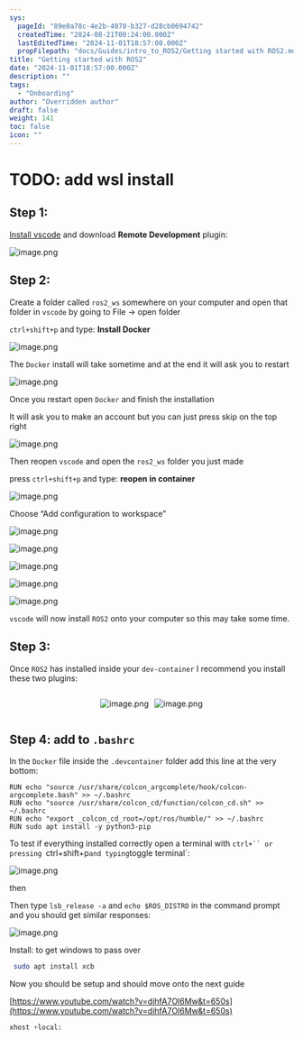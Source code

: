 ```yaml
---
sys:
  pageId: "89e0a78c-4e2b-4070-b327-d28cb0694742"
  createdTime: "2024-08-21T00:24:00.000Z"
  lastEditedTime: "2024-11-01T18:57:00.000Z"
  propFilepath: "docs/Guides/intro_to_ROS2/Getting started with ROS2.md"
title: "Getting started with ROS2"
date: "2024-11-01T18:57:00.000Z"
description: ""
tags:
  - "Onboarding"
author: "Overridden author"
draft: false
weight: 141
toc: false
icon: ""
---
```


# TODO: add wsl install

## Step 1:

[Install vscode](https://code.visualstudio.com/download) and download **Remote Development** plugin:

![image.png](https://prod-files-secure.s3.us-west-2.amazonaws.com/d518164a-d88e-44d1-a4ee-3adb3bd8bce0/efb52993-1881-4a40-b95e-6f020334f022/image.png?X-Amz-Algorithm=AWS4-HMAC-SHA256&X-Amz-Content-Sha256=UNSIGNED-PAYLOAD&X-Amz-Credential=ASIAZI2LB4666KMBN3QP%2F20250506%2Fus-west-2%2Fs3%2Faws4_request&X-Amz-Date=20250506T200942Z&X-Amz-Expires=3600&X-Amz-Security-Token=IQoJb3JpZ2luX2VjEKP%2F%2F%2F%2F%2F%2F%2F%2F%2F%2FwEaCXVzLXdlc3QtMiJHMEUCIQDur2%2BhwxrdFx2TT1kQ1JC%2FDukNQr52D%2Fft21i9kj7aEAIgVYeZd2GBW7IMcoIMlDctqlU2qU5TUaVBhmBcnjHcS9kq%2FwMITBAAGgw2Mzc0MjMxODM4MDUiDI4YOr%2FC5WcEvO11aircA%2BG1BIBQNntgoMAhU5khlu8SbuC1whrwreXfHJ5qBSM5gYY0LcHLznMNYoTL3N385sg9f9R9f%2B0I8DuB9lbrlQ%2FKAspkYQaqYwHadLZ5%2BlMrZSnSDLoIaFDbk%2F5VueAh5m8MPaMDv5r7tZfpLu8MtXW4r6acDTrsM%2FD%2FlhCVEsrxFOoWjdCZf77cAzrR8RG%2FyYEZnARM6nb1b2ant2jzRchal09dDS8rFrwwPWUr1J7TlORSep29Z5b%2F6vUjZNtdbJUEi4GnHvYJoS6h3WGtONi%2BNizJcz%2F4GkSVIkJccCd%2FZcvFWxoEaWkHBQyelufw0uf%2BP1JzEHV9nDhbxdfjTdZdt1m8yt0hwJSG%2FLZExa3b7SeZHGUv4D2Pxk%2F%2BQO%2BcLVtH4JwGnFuwiH7tZHvsaCfdBRSZhv8c7G7p2KJJSdy7cLxB1SuI%2BkJH1WN0DQKkWKRz9kU7q4rWI9AdT7YV7I5vfUC5a3z6D4bo%2F1O77Lo%2BNIudEuvyE5x1ffIYrj56AVQSqRuqwHAMZYAH1%2B7o6ZCi8ZgwoM6lLRtdcnQoE7y90olg2MXW1PFhmMrZdanlFcC1EWs74Rypr%2FYHI1CzGiyP%2FWmFQbQYoxODxUaMjL%2FBaHiTBb62haqWGmZoMI206cAGOqUBYymZC%2BlPtrSO6wnaE39ObEpt9KwaiFO1CpOzw2hTvHoLvLJunVjpdrhlGn7mDnfpoe%2FVgGCu7J9VP8vebxcNRjKSBTp%2BGR37zUutXrJTfxwuPNrfH3moIjtNxPCGNTGSzY%2BC9fVOU22h3kXmYNxsy21jsfWsZxRga%2Fp5jgwLdxIuIY5iqWCpMfJtI04XFvzM8M1zU9acBlCcrTHysNrXYkQXNB0P&X-Amz-Signature=789c02c504ac81a7f41af6ad835f85bf4dab5bec7e7ca74d82a4c95d5d59c7b1&X-Amz-SignedHeaders=host&x-id=GetObject)

## Step 2:

Create a folder called `ros2_ws` somewhere on your computer and open that folder in `vscode` by going to File → open folder 

`ctrl+shift+p` and type: **Install Docker**

![image.png](https://prod-files-secure.s3.us-west-2.amazonaws.com/d518164a-d88e-44d1-a4ee-3adb3bd8bce0/2269dc0e-1cd5-47ff-bceb-c04ad9b2eab0/image.png?X-Amz-Algorithm=AWS4-HMAC-SHA256&X-Amz-Content-Sha256=UNSIGNED-PAYLOAD&X-Amz-Credential=ASIAZI2LB4666KMBN3QP%2F20250506%2Fus-west-2%2Fs3%2Faws4_request&X-Amz-Date=20250506T200942Z&X-Amz-Expires=3600&X-Amz-Security-Token=IQoJb3JpZ2luX2VjEKP%2F%2F%2F%2F%2F%2F%2F%2F%2F%2FwEaCXVzLXdlc3QtMiJHMEUCIQDur2%2BhwxrdFx2TT1kQ1JC%2FDukNQr52D%2Fft21i9kj7aEAIgVYeZd2GBW7IMcoIMlDctqlU2qU5TUaVBhmBcnjHcS9kq%2FwMITBAAGgw2Mzc0MjMxODM4MDUiDI4YOr%2FC5WcEvO11aircA%2BG1BIBQNntgoMAhU5khlu8SbuC1whrwreXfHJ5qBSM5gYY0LcHLznMNYoTL3N385sg9f9R9f%2B0I8DuB9lbrlQ%2FKAspkYQaqYwHadLZ5%2BlMrZSnSDLoIaFDbk%2F5VueAh5m8MPaMDv5r7tZfpLu8MtXW4r6acDTrsM%2FD%2FlhCVEsrxFOoWjdCZf77cAzrR8RG%2FyYEZnARM6nb1b2ant2jzRchal09dDS8rFrwwPWUr1J7TlORSep29Z5b%2F6vUjZNtdbJUEi4GnHvYJoS6h3WGtONi%2BNizJcz%2F4GkSVIkJccCd%2FZcvFWxoEaWkHBQyelufw0uf%2BP1JzEHV9nDhbxdfjTdZdt1m8yt0hwJSG%2FLZExa3b7SeZHGUv4D2Pxk%2F%2BQO%2BcLVtH4JwGnFuwiH7tZHvsaCfdBRSZhv8c7G7p2KJJSdy7cLxB1SuI%2BkJH1WN0DQKkWKRz9kU7q4rWI9AdT7YV7I5vfUC5a3z6D4bo%2F1O77Lo%2BNIudEuvyE5x1ffIYrj56AVQSqRuqwHAMZYAH1%2B7o6ZCi8ZgwoM6lLRtdcnQoE7y90olg2MXW1PFhmMrZdanlFcC1EWs74Rypr%2FYHI1CzGiyP%2FWmFQbQYoxODxUaMjL%2FBaHiTBb62haqWGmZoMI206cAGOqUBYymZC%2BlPtrSO6wnaE39ObEpt9KwaiFO1CpOzw2hTvHoLvLJunVjpdrhlGn7mDnfpoe%2FVgGCu7J9VP8vebxcNRjKSBTp%2BGR37zUutXrJTfxwuPNrfH3moIjtNxPCGNTGSzY%2BC9fVOU22h3kXmYNxsy21jsfWsZxRga%2Fp5jgwLdxIuIY5iqWCpMfJtI04XFvzM8M1zU9acBlCcrTHysNrXYkQXNB0P&X-Amz-Signature=6d03045bcc4dbc735754195058f841474259b4a479d719a5bf75875d6506b9b6&X-Amz-SignedHeaders=host&x-id=GetObject)

The `Docker` install will take sometime and at the end it will ask you to restart

![image.png](https://prod-files-secure.s3.us-west-2.amazonaws.com/d518164a-d88e-44d1-a4ee-3adb3bd8bce0/ed233f78-be33-4b1f-b89c-9c346c0e961e/image.png?X-Amz-Algorithm=AWS4-HMAC-SHA256&X-Amz-Content-Sha256=UNSIGNED-PAYLOAD&X-Amz-Credential=ASIAZI2LB4666KMBN3QP%2F20250506%2Fus-west-2%2Fs3%2Faws4_request&X-Amz-Date=20250506T200942Z&X-Amz-Expires=3600&X-Amz-Security-Token=IQoJb3JpZ2luX2VjEKP%2F%2F%2F%2F%2F%2F%2F%2F%2F%2FwEaCXVzLXdlc3QtMiJHMEUCIQDur2%2BhwxrdFx2TT1kQ1JC%2FDukNQr52D%2Fft21i9kj7aEAIgVYeZd2GBW7IMcoIMlDctqlU2qU5TUaVBhmBcnjHcS9kq%2FwMITBAAGgw2Mzc0MjMxODM4MDUiDI4YOr%2FC5WcEvO11aircA%2BG1BIBQNntgoMAhU5khlu8SbuC1whrwreXfHJ5qBSM5gYY0LcHLznMNYoTL3N385sg9f9R9f%2B0I8DuB9lbrlQ%2FKAspkYQaqYwHadLZ5%2BlMrZSnSDLoIaFDbk%2F5VueAh5m8MPaMDv5r7tZfpLu8MtXW4r6acDTrsM%2FD%2FlhCVEsrxFOoWjdCZf77cAzrR8RG%2FyYEZnARM6nb1b2ant2jzRchal09dDS8rFrwwPWUr1J7TlORSep29Z5b%2F6vUjZNtdbJUEi4GnHvYJoS6h3WGtONi%2BNizJcz%2F4GkSVIkJccCd%2FZcvFWxoEaWkHBQyelufw0uf%2BP1JzEHV9nDhbxdfjTdZdt1m8yt0hwJSG%2FLZExa3b7SeZHGUv4D2Pxk%2F%2BQO%2BcLVtH4JwGnFuwiH7tZHvsaCfdBRSZhv8c7G7p2KJJSdy7cLxB1SuI%2BkJH1WN0DQKkWKRz9kU7q4rWI9AdT7YV7I5vfUC5a3z6D4bo%2F1O77Lo%2BNIudEuvyE5x1ffIYrj56AVQSqRuqwHAMZYAH1%2B7o6ZCi8ZgwoM6lLRtdcnQoE7y90olg2MXW1PFhmMrZdanlFcC1EWs74Rypr%2FYHI1CzGiyP%2FWmFQbQYoxODxUaMjL%2FBaHiTBb62haqWGmZoMI206cAGOqUBYymZC%2BlPtrSO6wnaE39ObEpt9KwaiFO1CpOzw2hTvHoLvLJunVjpdrhlGn7mDnfpoe%2FVgGCu7J9VP8vebxcNRjKSBTp%2BGR37zUutXrJTfxwuPNrfH3moIjtNxPCGNTGSzY%2BC9fVOU22h3kXmYNxsy21jsfWsZxRga%2Fp5jgwLdxIuIY5iqWCpMfJtI04XFvzM8M1zU9acBlCcrTHysNrXYkQXNB0P&X-Amz-Signature=072ae6856d3ff009e78c6db17f9b213eff253a09f7818859191ab34b7e7d36da&X-Amz-SignedHeaders=host&x-id=GetObject)

Once you restart open `Docker` and finish the installation

It will ask you to make an account but you can just press skip on the top right

![image.png](https://prod-files-secure.s3.us-west-2.amazonaws.com/d518164a-d88e-44d1-a4ee-3adb3bd8bce0/21010ad9-1659-4fd9-9f59-9932a09b2a3d/image.png?X-Amz-Algorithm=AWS4-HMAC-SHA256&X-Amz-Content-Sha256=UNSIGNED-PAYLOAD&X-Amz-Credential=ASIAZI2LB4666KMBN3QP%2F20250506%2Fus-west-2%2Fs3%2Faws4_request&X-Amz-Date=20250506T200942Z&X-Amz-Expires=3600&X-Amz-Security-Token=IQoJb3JpZ2luX2VjEKP%2F%2F%2F%2F%2F%2F%2F%2F%2F%2FwEaCXVzLXdlc3QtMiJHMEUCIQDur2%2BhwxrdFx2TT1kQ1JC%2FDukNQr52D%2Fft21i9kj7aEAIgVYeZd2GBW7IMcoIMlDctqlU2qU5TUaVBhmBcnjHcS9kq%2FwMITBAAGgw2Mzc0MjMxODM4MDUiDI4YOr%2FC5WcEvO11aircA%2BG1BIBQNntgoMAhU5khlu8SbuC1whrwreXfHJ5qBSM5gYY0LcHLznMNYoTL3N385sg9f9R9f%2B0I8DuB9lbrlQ%2FKAspkYQaqYwHadLZ5%2BlMrZSnSDLoIaFDbk%2F5VueAh5m8MPaMDv5r7tZfpLu8MtXW4r6acDTrsM%2FD%2FlhCVEsrxFOoWjdCZf77cAzrR8RG%2FyYEZnARM6nb1b2ant2jzRchal09dDS8rFrwwPWUr1J7TlORSep29Z5b%2F6vUjZNtdbJUEi4GnHvYJoS6h3WGtONi%2BNizJcz%2F4GkSVIkJccCd%2FZcvFWxoEaWkHBQyelufw0uf%2BP1JzEHV9nDhbxdfjTdZdt1m8yt0hwJSG%2FLZExa3b7SeZHGUv4D2Pxk%2F%2BQO%2BcLVtH4JwGnFuwiH7tZHvsaCfdBRSZhv8c7G7p2KJJSdy7cLxB1SuI%2BkJH1WN0DQKkWKRz9kU7q4rWI9AdT7YV7I5vfUC5a3z6D4bo%2F1O77Lo%2BNIudEuvyE5x1ffIYrj56AVQSqRuqwHAMZYAH1%2B7o6ZCi8ZgwoM6lLRtdcnQoE7y90olg2MXW1PFhmMrZdanlFcC1EWs74Rypr%2FYHI1CzGiyP%2FWmFQbQYoxODxUaMjL%2FBaHiTBb62haqWGmZoMI206cAGOqUBYymZC%2BlPtrSO6wnaE39ObEpt9KwaiFO1CpOzw2hTvHoLvLJunVjpdrhlGn7mDnfpoe%2FVgGCu7J9VP8vebxcNRjKSBTp%2BGR37zUutXrJTfxwuPNrfH3moIjtNxPCGNTGSzY%2BC9fVOU22h3kXmYNxsy21jsfWsZxRga%2Fp5jgwLdxIuIY5iqWCpMfJtI04XFvzM8M1zU9acBlCcrTHysNrXYkQXNB0P&X-Amz-Signature=1fc73b8317ed7b0f944353b6ed0b2b56626ee5cb6af4f8658338840445e9e9d6&X-Amz-SignedHeaders=host&x-id=GetObject)

Then reopen `vscode` and open the `ros2_ws` folder you just made

press `ctrl+shift+p` and type: **reopen in container**

![image.png](https://prod-files-secure.s3.us-west-2.amazonaws.com/d518164a-d88e-44d1-a4ee-3adb3bd8bce0/4e93b8c2-41ad-488c-8095-c74205196118/image.png?X-Amz-Algorithm=AWS4-HMAC-SHA256&X-Amz-Content-Sha256=UNSIGNED-PAYLOAD&X-Amz-Credential=ASIAZI2LB4666KMBN3QP%2F20250506%2Fus-west-2%2Fs3%2Faws4_request&X-Amz-Date=20250506T200942Z&X-Amz-Expires=3600&X-Amz-Security-Token=IQoJb3JpZ2luX2VjEKP%2F%2F%2F%2F%2F%2F%2F%2F%2F%2FwEaCXVzLXdlc3QtMiJHMEUCIQDur2%2BhwxrdFx2TT1kQ1JC%2FDukNQr52D%2Fft21i9kj7aEAIgVYeZd2GBW7IMcoIMlDctqlU2qU5TUaVBhmBcnjHcS9kq%2FwMITBAAGgw2Mzc0MjMxODM4MDUiDI4YOr%2FC5WcEvO11aircA%2BG1BIBQNntgoMAhU5khlu8SbuC1whrwreXfHJ5qBSM5gYY0LcHLznMNYoTL3N385sg9f9R9f%2B0I8DuB9lbrlQ%2FKAspkYQaqYwHadLZ5%2BlMrZSnSDLoIaFDbk%2F5VueAh5m8MPaMDv5r7tZfpLu8MtXW4r6acDTrsM%2FD%2FlhCVEsrxFOoWjdCZf77cAzrR8RG%2FyYEZnARM6nb1b2ant2jzRchal09dDS8rFrwwPWUr1J7TlORSep29Z5b%2F6vUjZNtdbJUEi4GnHvYJoS6h3WGtONi%2BNizJcz%2F4GkSVIkJccCd%2FZcvFWxoEaWkHBQyelufw0uf%2BP1JzEHV9nDhbxdfjTdZdt1m8yt0hwJSG%2FLZExa3b7SeZHGUv4D2Pxk%2F%2BQO%2BcLVtH4JwGnFuwiH7tZHvsaCfdBRSZhv8c7G7p2KJJSdy7cLxB1SuI%2BkJH1WN0DQKkWKRz9kU7q4rWI9AdT7YV7I5vfUC5a3z6D4bo%2F1O77Lo%2BNIudEuvyE5x1ffIYrj56AVQSqRuqwHAMZYAH1%2B7o6ZCi8ZgwoM6lLRtdcnQoE7y90olg2MXW1PFhmMrZdanlFcC1EWs74Rypr%2FYHI1CzGiyP%2FWmFQbQYoxODxUaMjL%2FBaHiTBb62haqWGmZoMI206cAGOqUBYymZC%2BlPtrSO6wnaE39ObEpt9KwaiFO1CpOzw2hTvHoLvLJunVjpdrhlGn7mDnfpoe%2FVgGCu7J9VP8vebxcNRjKSBTp%2BGR37zUutXrJTfxwuPNrfH3moIjtNxPCGNTGSzY%2BC9fVOU22h3kXmYNxsy21jsfWsZxRga%2Fp5jgwLdxIuIY5iqWCpMfJtI04XFvzM8M1zU9acBlCcrTHysNrXYkQXNB0P&X-Amz-Signature=b90e4cb55867089080be2072edbd68c54b55f8a3e50c8245a664228e937cc0e1&X-Amz-SignedHeaders=host&x-id=GetObject)

Choose “Add configuration to workspace”

![image.png](https://prod-files-secure.s3.us-west-2.amazonaws.com/d518164a-d88e-44d1-a4ee-3adb3bd8bce0/9560b282-5060-4989-ba37-97e7b2c22476/image.png?X-Amz-Algorithm=AWS4-HMAC-SHA256&X-Amz-Content-Sha256=UNSIGNED-PAYLOAD&X-Amz-Credential=ASIAZI2LB4666KMBN3QP%2F20250506%2Fus-west-2%2Fs3%2Faws4_request&X-Amz-Date=20250506T200942Z&X-Amz-Expires=3600&X-Amz-Security-Token=IQoJb3JpZ2luX2VjEKP%2F%2F%2F%2F%2F%2F%2F%2F%2F%2FwEaCXVzLXdlc3QtMiJHMEUCIQDur2%2BhwxrdFx2TT1kQ1JC%2FDukNQr52D%2Fft21i9kj7aEAIgVYeZd2GBW7IMcoIMlDctqlU2qU5TUaVBhmBcnjHcS9kq%2FwMITBAAGgw2Mzc0MjMxODM4MDUiDI4YOr%2FC5WcEvO11aircA%2BG1BIBQNntgoMAhU5khlu8SbuC1whrwreXfHJ5qBSM5gYY0LcHLznMNYoTL3N385sg9f9R9f%2B0I8DuB9lbrlQ%2FKAspkYQaqYwHadLZ5%2BlMrZSnSDLoIaFDbk%2F5VueAh5m8MPaMDv5r7tZfpLu8MtXW4r6acDTrsM%2FD%2FlhCVEsrxFOoWjdCZf77cAzrR8RG%2FyYEZnARM6nb1b2ant2jzRchal09dDS8rFrwwPWUr1J7TlORSep29Z5b%2F6vUjZNtdbJUEi4GnHvYJoS6h3WGtONi%2BNizJcz%2F4GkSVIkJccCd%2FZcvFWxoEaWkHBQyelufw0uf%2BP1JzEHV9nDhbxdfjTdZdt1m8yt0hwJSG%2FLZExa3b7SeZHGUv4D2Pxk%2F%2BQO%2BcLVtH4JwGnFuwiH7tZHvsaCfdBRSZhv8c7G7p2KJJSdy7cLxB1SuI%2BkJH1WN0DQKkWKRz9kU7q4rWI9AdT7YV7I5vfUC5a3z6D4bo%2F1O77Lo%2BNIudEuvyE5x1ffIYrj56AVQSqRuqwHAMZYAH1%2B7o6ZCi8ZgwoM6lLRtdcnQoE7y90olg2MXW1PFhmMrZdanlFcC1EWs74Rypr%2FYHI1CzGiyP%2FWmFQbQYoxODxUaMjL%2FBaHiTBb62haqWGmZoMI206cAGOqUBYymZC%2BlPtrSO6wnaE39ObEpt9KwaiFO1CpOzw2hTvHoLvLJunVjpdrhlGn7mDnfpoe%2FVgGCu7J9VP8vebxcNRjKSBTp%2BGR37zUutXrJTfxwuPNrfH3moIjtNxPCGNTGSzY%2BC9fVOU22h3kXmYNxsy21jsfWsZxRga%2Fp5jgwLdxIuIY5iqWCpMfJtI04XFvzM8M1zU9acBlCcrTHysNrXYkQXNB0P&X-Amz-Signature=d7f3ad57162f6131624419404cee925e097f1116b2b973fd84963c6e5f5fad00&X-Amz-SignedHeaders=host&x-id=GetObject)

![image.png](https://prod-files-secure.s3.us-west-2.amazonaws.com/d518164a-d88e-44d1-a4ee-3adb3bd8bce0/2ee63f81-886b-48e8-a553-dc6e5eac99e4/image.png?X-Amz-Algorithm=AWS4-HMAC-SHA256&X-Amz-Content-Sha256=UNSIGNED-PAYLOAD&X-Amz-Credential=ASIAZI2LB4666KMBN3QP%2F20250506%2Fus-west-2%2Fs3%2Faws4_request&X-Amz-Date=20250506T200942Z&X-Amz-Expires=3600&X-Amz-Security-Token=IQoJb3JpZ2luX2VjEKP%2F%2F%2F%2F%2F%2F%2F%2F%2F%2FwEaCXVzLXdlc3QtMiJHMEUCIQDur2%2BhwxrdFx2TT1kQ1JC%2FDukNQr52D%2Fft21i9kj7aEAIgVYeZd2GBW7IMcoIMlDctqlU2qU5TUaVBhmBcnjHcS9kq%2FwMITBAAGgw2Mzc0MjMxODM4MDUiDI4YOr%2FC5WcEvO11aircA%2BG1BIBQNntgoMAhU5khlu8SbuC1whrwreXfHJ5qBSM5gYY0LcHLznMNYoTL3N385sg9f9R9f%2B0I8DuB9lbrlQ%2FKAspkYQaqYwHadLZ5%2BlMrZSnSDLoIaFDbk%2F5VueAh5m8MPaMDv5r7tZfpLu8MtXW4r6acDTrsM%2FD%2FlhCVEsrxFOoWjdCZf77cAzrR8RG%2FyYEZnARM6nb1b2ant2jzRchal09dDS8rFrwwPWUr1J7TlORSep29Z5b%2F6vUjZNtdbJUEi4GnHvYJoS6h3WGtONi%2BNizJcz%2F4GkSVIkJccCd%2FZcvFWxoEaWkHBQyelufw0uf%2BP1JzEHV9nDhbxdfjTdZdt1m8yt0hwJSG%2FLZExa3b7SeZHGUv4D2Pxk%2F%2BQO%2BcLVtH4JwGnFuwiH7tZHvsaCfdBRSZhv8c7G7p2KJJSdy7cLxB1SuI%2BkJH1WN0DQKkWKRz9kU7q4rWI9AdT7YV7I5vfUC5a3z6D4bo%2F1O77Lo%2BNIudEuvyE5x1ffIYrj56AVQSqRuqwHAMZYAH1%2B7o6ZCi8ZgwoM6lLRtdcnQoE7y90olg2MXW1PFhmMrZdanlFcC1EWs74Rypr%2FYHI1CzGiyP%2FWmFQbQYoxODxUaMjL%2FBaHiTBb62haqWGmZoMI206cAGOqUBYymZC%2BlPtrSO6wnaE39ObEpt9KwaiFO1CpOzw2hTvHoLvLJunVjpdrhlGn7mDnfpoe%2FVgGCu7J9VP8vebxcNRjKSBTp%2BGR37zUutXrJTfxwuPNrfH3moIjtNxPCGNTGSzY%2BC9fVOU22h3kXmYNxsy21jsfWsZxRga%2Fp5jgwLdxIuIY5iqWCpMfJtI04XFvzM8M1zU9acBlCcrTHysNrXYkQXNB0P&X-Amz-Signature=92112f9f9b87163e5fc87a7a7f738d0ac4feeaff7deb11b30aa8bbabc178c408&X-Amz-SignedHeaders=host&x-id=GetObject)

![image.png](https://prod-files-secure.s3.us-west-2.amazonaws.com/d518164a-d88e-44d1-a4ee-3adb3bd8bce0/ae1580b2-b048-407e-aed9-b584224a7a04/image.png?X-Amz-Algorithm=AWS4-HMAC-SHA256&X-Amz-Content-Sha256=UNSIGNED-PAYLOAD&X-Amz-Credential=ASIAZI2LB4666KMBN3QP%2F20250506%2Fus-west-2%2Fs3%2Faws4_request&X-Amz-Date=20250506T200942Z&X-Amz-Expires=3600&X-Amz-Security-Token=IQoJb3JpZ2luX2VjEKP%2F%2F%2F%2F%2F%2F%2F%2F%2F%2FwEaCXVzLXdlc3QtMiJHMEUCIQDur2%2BhwxrdFx2TT1kQ1JC%2FDukNQr52D%2Fft21i9kj7aEAIgVYeZd2GBW7IMcoIMlDctqlU2qU5TUaVBhmBcnjHcS9kq%2FwMITBAAGgw2Mzc0MjMxODM4MDUiDI4YOr%2FC5WcEvO11aircA%2BG1BIBQNntgoMAhU5khlu8SbuC1whrwreXfHJ5qBSM5gYY0LcHLznMNYoTL3N385sg9f9R9f%2B0I8DuB9lbrlQ%2FKAspkYQaqYwHadLZ5%2BlMrZSnSDLoIaFDbk%2F5VueAh5m8MPaMDv5r7tZfpLu8MtXW4r6acDTrsM%2FD%2FlhCVEsrxFOoWjdCZf77cAzrR8RG%2FyYEZnARM6nb1b2ant2jzRchal09dDS8rFrwwPWUr1J7TlORSep29Z5b%2F6vUjZNtdbJUEi4GnHvYJoS6h3WGtONi%2BNizJcz%2F4GkSVIkJccCd%2FZcvFWxoEaWkHBQyelufw0uf%2BP1JzEHV9nDhbxdfjTdZdt1m8yt0hwJSG%2FLZExa3b7SeZHGUv4D2Pxk%2F%2BQO%2BcLVtH4JwGnFuwiH7tZHvsaCfdBRSZhv8c7G7p2KJJSdy7cLxB1SuI%2BkJH1WN0DQKkWKRz9kU7q4rWI9AdT7YV7I5vfUC5a3z6D4bo%2F1O77Lo%2BNIudEuvyE5x1ffIYrj56AVQSqRuqwHAMZYAH1%2B7o6ZCi8ZgwoM6lLRtdcnQoE7y90olg2MXW1PFhmMrZdanlFcC1EWs74Rypr%2FYHI1CzGiyP%2FWmFQbQYoxODxUaMjL%2FBaHiTBb62haqWGmZoMI206cAGOqUBYymZC%2BlPtrSO6wnaE39ObEpt9KwaiFO1CpOzw2hTvHoLvLJunVjpdrhlGn7mDnfpoe%2FVgGCu7J9VP8vebxcNRjKSBTp%2BGR37zUutXrJTfxwuPNrfH3moIjtNxPCGNTGSzY%2BC9fVOU22h3kXmYNxsy21jsfWsZxRga%2Fp5jgwLdxIuIY5iqWCpMfJtI04XFvzM8M1zU9acBlCcrTHysNrXYkQXNB0P&X-Amz-Signature=74ab98dbb2feface06eb6f942f47b01c400a8eb5b52e21b5579b26dfca21b99c&X-Amz-SignedHeaders=host&x-id=GetObject)

![image.png](https://prod-files-secure.s3.us-west-2.amazonaws.com/d518164a-d88e-44d1-a4ee-3adb3bd8bce0/53255b28-f75e-430f-b9e3-c0ac8577e42b/image.png?X-Amz-Algorithm=AWS4-HMAC-SHA256&X-Amz-Content-Sha256=UNSIGNED-PAYLOAD&X-Amz-Credential=ASIAZI2LB4666KMBN3QP%2F20250506%2Fus-west-2%2Fs3%2Faws4_request&X-Amz-Date=20250506T200942Z&X-Amz-Expires=3600&X-Amz-Security-Token=IQoJb3JpZ2luX2VjEKP%2F%2F%2F%2F%2F%2F%2F%2F%2F%2FwEaCXVzLXdlc3QtMiJHMEUCIQDur2%2BhwxrdFx2TT1kQ1JC%2FDukNQr52D%2Fft21i9kj7aEAIgVYeZd2GBW7IMcoIMlDctqlU2qU5TUaVBhmBcnjHcS9kq%2FwMITBAAGgw2Mzc0MjMxODM4MDUiDI4YOr%2FC5WcEvO11aircA%2BG1BIBQNntgoMAhU5khlu8SbuC1whrwreXfHJ5qBSM5gYY0LcHLznMNYoTL3N385sg9f9R9f%2B0I8DuB9lbrlQ%2FKAspkYQaqYwHadLZ5%2BlMrZSnSDLoIaFDbk%2F5VueAh5m8MPaMDv5r7tZfpLu8MtXW4r6acDTrsM%2FD%2FlhCVEsrxFOoWjdCZf77cAzrR8RG%2FyYEZnARM6nb1b2ant2jzRchal09dDS8rFrwwPWUr1J7TlORSep29Z5b%2F6vUjZNtdbJUEi4GnHvYJoS6h3WGtONi%2BNizJcz%2F4GkSVIkJccCd%2FZcvFWxoEaWkHBQyelufw0uf%2BP1JzEHV9nDhbxdfjTdZdt1m8yt0hwJSG%2FLZExa3b7SeZHGUv4D2Pxk%2F%2BQO%2BcLVtH4JwGnFuwiH7tZHvsaCfdBRSZhv8c7G7p2KJJSdy7cLxB1SuI%2BkJH1WN0DQKkWKRz9kU7q4rWI9AdT7YV7I5vfUC5a3z6D4bo%2F1O77Lo%2BNIudEuvyE5x1ffIYrj56AVQSqRuqwHAMZYAH1%2B7o6ZCi8ZgwoM6lLRtdcnQoE7y90olg2MXW1PFhmMrZdanlFcC1EWs74Rypr%2FYHI1CzGiyP%2FWmFQbQYoxODxUaMjL%2FBaHiTBb62haqWGmZoMI206cAGOqUBYymZC%2BlPtrSO6wnaE39ObEpt9KwaiFO1CpOzw2hTvHoLvLJunVjpdrhlGn7mDnfpoe%2FVgGCu7J9VP8vebxcNRjKSBTp%2BGR37zUutXrJTfxwuPNrfH3moIjtNxPCGNTGSzY%2BC9fVOU22h3kXmYNxsy21jsfWsZxRga%2Fp5jgwLdxIuIY5iqWCpMfJtI04XFvzM8M1zU9acBlCcrTHysNrXYkQXNB0P&X-Amz-Signature=c82b22b9df6088db2a722d3206f45aa0876ba051ee856f9d5982ffd4a4ab7fd6&X-Amz-SignedHeaders=host&x-id=GetObject)

![image.png](https://prod-files-secure.s3.us-west-2.amazonaws.com/d518164a-d88e-44d1-a4ee-3adb3bd8bce0/7c562767-5af9-4ffb-97d1-327bcdf4ee00/image.png?X-Amz-Algorithm=AWS4-HMAC-SHA256&X-Amz-Content-Sha256=UNSIGNED-PAYLOAD&X-Amz-Credential=ASIAZI2LB4666KMBN3QP%2F20250506%2Fus-west-2%2Fs3%2Faws4_request&X-Amz-Date=20250506T200942Z&X-Amz-Expires=3600&X-Amz-Security-Token=IQoJb3JpZ2luX2VjEKP%2F%2F%2F%2F%2F%2F%2F%2F%2F%2FwEaCXVzLXdlc3QtMiJHMEUCIQDur2%2BhwxrdFx2TT1kQ1JC%2FDukNQr52D%2Fft21i9kj7aEAIgVYeZd2GBW7IMcoIMlDctqlU2qU5TUaVBhmBcnjHcS9kq%2FwMITBAAGgw2Mzc0MjMxODM4MDUiDI4YOr%2FC5WcEvO11aircA%2BG1BIBQNntgoMAhU5khlu8SbuC1whrwreXfHJ5qBSM5gYY0LcHLznMNYoTL3N385sg9f9R9f%2B0I8DuB9lbrlQ%2FKAspkYQaqYwHadLZ5%2BlMrZSnSDLoIaFDbk%2F5VueAh5m8MPaMDv5r7tZfpLu8MtXW4r6acDTrsM%2FD%2FlhCVEsrxFOoWjdCZf77cAzrR8RG%2FyYEZnARM6nb1b2ant2jzRchal09dDS8rFrwwPWUr1J7TlORSep29Z5b%2F6vUjZNtdbJUEi4GnHvYJoS6h3WGtONi%2BNizJcz%2F4GkSVIkJccCd%2FZcvFWxoEaWkHBQyelufw0uf%2BP1JzEHV9nDhbxdfjTdZdt1m8yt0hwJSG%2FLZExa3b7SeZHGUv4D2Pxk%2F%2BQO%2BcLVtH4JwGnFuwiH7tZHvsaCfdBRSZhv8c7G7p2KJJSdy7cLxB1SuI%2BkJH1WN0DQKkWKRz9kU7q4rWI9AdT7YV7I5vfUC5a3z6D4bo%2F1O77Lo%2BNIudEuvyE5x1ffIYrj56AVQSqRuqwHAMZYAH1%2B7o6ZCi8ZgwoM6lLRtdcnQoE7y90olg2MXW1PFhmMrZdanlFcC1EWs74Rypr%2FYHI1CzGiyP%2FWmFQbQYoxODxUaMjL%2FBaHiTBb62haqWGmZoMI206cAGOqUBYymZC%2BlPtrSO6wnaE39ObEpt9KwaiFO1CpOzw2hTvHoLvLJunVjpdrhlGn7mDnfpoe%2FVgGCu7J9VP8vebxcNRjKSBTp%2BGR37zUutXrJTfxwuPNrfH3moIjtNxPCGNTGSzY%2BC9fVOU22h3kXmYNxsy21jsfWsZxRga%2Fp5jgwLdxIuIY5iqWCpMfJtI04XFvzM8M1zU9acBlCcrTHysNrXYkQXNB0P&X-Amz-Signature=85715650f1cb8206e15ea4569e4f130109b6f85caa2ac854fd5764c38d14a400&X-Amz-SignedHeaders=host&x-id=GetObject)

`vscode` will now install `ROS2` onto your computer so this may take some time.

## Step 3:

Once `ROS2` has installed inside your `dev-container` I recommend you install these two plugins:

<div style="display: flex;flex-direction: row; column-gap:10px; max-width: 630px;justify-content: center;">
<div>

![image.png](https://prod-files-secure.s3.us-west-2.amazonaws.com/d518164a-d88e-44d1-a4ee-3adb3bd8bce0/3fc3d550-5a54-4ba1-ba6b-faa01cdb7369/image.png?X-Amz-Algorithm=AWS4-HMAC-SHA256&X-Amz-Content-Sha256=UNSIGNED-PAYLOAD&X-Amz-Credential=ASIAZI2LB466WUWHNRYW%2F20250506%2Fus-west-2%2Fs3%2Faws4_request&X-Amz-Date=20250506T200943Z&X-Amz-Expires=3600&X-Amz-Security-Token=IQoJb3JpZ2luX2VjEKP%2F%2F%2F%2F%2F%2F%2F%2F%2F%2FwEaCXVzLXdlc3QtMiJIMEYCIQCFSXitaccn%2BHTOZR2n5tlhHu1aI%2BT9s6N6isdxwtSV4QIhAMRa0QUtNtXZYCuC3gEH%2FO3qMLaoepUp5eyH6zeooelHKv8DCEwQABoMNjM3NDIzMTgzODA1Igx6UyxiZFhu30Swqf4q3ANAo0%2BuryCuWI9N1l2uNDqQdDEJIiIWQ6GYn6GwcTBlvIvFMWZgPThYjLFEXl95WFvkcF8CJr28xxqhzw3zKnnmdG490XVdwR0rV%2BAF0b2B9sPFj67g9h6s1hNkxqYuQYK1oJwdjbJswY080VesSMV5mu8BTeo3BAwa5Y%2Bw4SJhBqfyXMYubNcvNHyTWGKU3vyKkcLzcFDF5%2B3I1bDJeUFYy4GFFcA858G%2FP9Sqt1JX5IH2mFeYc1ga6vzIMRBTstpTvJjhpe8xG1FeKgukNhciuC4TSWdrB4JvBCw0QLBHSbwVWbvR4OR%2B8r04WjgerqeGSFyZG5zAERI5K2XuiQ%2Bt%2BwaT1hYT32P9qhBHoda02cY4%2FyMCUjONZ4yKNSkwTkmal8k9O89pls7HfTlnDPyPBLeBS9otHD1W%2BWLxT4LfVJoXryhO80zUXpEVEtMfGDx71XGkp2OIPo%2B%2B78CGZYITM8QAd6aUm5hVW7d0Qaj0ab8qATjroUpSDuHfZ8glNkevnQV3q7lV7w3T3jA3DBy56F91vvgh9A09PUPsH7miCl4du160rW3SKC5zgMsRKtvAs8RJJhJ4%2FxQLWChX7tmS%2FkLWZhXGFx%2FFu2WG8Loa5junpPSNgfZR3m5jFzD%2Bs%2BnABjqkAahMKW4tLsG65K1LKk4aEfPfhjIpRA5ICia7yMoqw3nlui7kVDgf7hvPQ9XQpkA0KolbPL2WlrYLJ3Dznh4XHiQKKTYhv8SWtYNGeAmp%2BCWsPcO%2FuBpLo7ERdxrNf7uk%2BL7BQVoOGLl4jhYsHF%2BCkoY4lwSzF3oVRFtjgcE1cyqnqfts4hrlsGs4xuPGJTlppistmEifNwmfEWCqS8ML%2BXFRv6W2&X-Amz-Signature=f654dcd9ea864395dfe5385482560be31f5657a9872dfe345388fb828f59c151&X-Amz-SignedHeaders=host&x-id=GetObject)

</div>
<div>

![image.png](https://prod-files-secure.s3.us-west-2.amazonaws.com/d518164a-d88e-44d1-a4ee-3adb3bd8bce0/d994cc66-13c2-4093-a5a3-f84cf4601a82/image.png?X-Amz-Algorithm=AWS4-HMAC-SHA256&X-Amz-Content-Sha256=UNSIGNED-PAYLOAD&X-Amz-Credential=ASIAZI2LB466UHKNYIFT%2F20250506%2Fus-west-2%2Fs3%2Faws4_request&X-Amz-Date=20250506T200944Z&X-Amz-Expires=3600&X-Amz-Security-Token=IQoJb3JpZ2luX2VjEKP%2F%2F%2F%2F%2F%2F%2F%2F%2F%2FwEaCXVzLXdlc3QtMiJHMEUCICOhnJtz3QAbR3704ED%2F%2FrMYd%2F8A0JA8oG0oa2I6JB4SAiEAmOZTtdmfh3GXHAfA3D7s807qrn4z0cb5zIcqvkbWjR4q%2FwMITBAAGgw2Mzc0MjMxODM4MDUiDM4Pjy6YyzP7Enf8lSrcA%2FxzxE7MXIz326PldnmYoe4dZ6IhwVofCns5QjtXgm5yGj4lOZb%2BvArmXqmGL5vUpG6KWjGHADo8UN7fYaphdg5pck%2Fan70OSMoJR%2FuR25gK2AOv7f9jA4tJw3ad%2FkyBFM6BQSa0CrFT9EjEoqzTsUbevGoC0lWiXE%2B1%2FE8y5EooRJJapRJ5hHndyVQDCKtcK6t%2BsAyeVjSz7qTdVaheW5FWdoJl9Kh%2Bhd13xjQlFSRd4dFdJM82wl4dtdUpTfDRUU3j5hMw01bYeIygPWn0fAGmd5bOJig8Qb5GdA4iBKvwYuffeRqTMzVM3aryOShJNVkU88fkiiJwPU6tKxfg5ORF1W5lgtEFyO49l43ref1ltWocpO9zHnkPdSIvee2XEF4SwOj2JLWKOCN4zJrEPumn8sH6x3UE7SA6GxPwi35reKURrC4JfDAIAFsD23tnLDtfKiHYTdMGxBl9NfTWOGPXtWv0%2FfgIaFh5%2BNHww%2F4ljmqGWQNeD%2FpfLrYQt9t9UBb%2Fk98DeRH4E12xy3HM7jiFSmuh3Ns6h8aLksv5V%2BjFUabHn4FenXK%2F99kxUHrS708pdtP6%2FdRPa7JWwF5OKzxYchD2%2Fhnv9djmMkQrTfFVdvHnaaXGHwbme1v3MP2z6cAGOqUBFvC%2BkU0VrXrbS%2BOKxoipIfJq2dqTF6P88ZWSM%2FGN%2BHDhEDg26nAHy51u7oGx0n%2FRg9WMylqiYr%2BKp8dSjWQW0uERcHMGp9lBl2KLG7mZy0pz%2BzrCfsKvQFcywEgj2MYPF0fbz2RIPjUPII4CS72vxwaKPx%2Fk7ICyLv2iI9YC%2BcYcKbOly%2BfHTdd5CSEuGkTOqSz9uOUPK5oisQUmryqHy9iYor53&X-Amz-Signature=9c383c329a0696c49362ae487bcec96fa7465aaf8821be5598b72039020d4187&X-Amz-SignedHeaders=host&x-id=GetObject)

</div>
</div>

## Step 4: add to `.bashrc`

In the `Docker` file inside the `.devcontainer` folder add this line at the very bottom: 

```docker
RUN echo "source /usr/share/colcon_argcomplete/hook/colcon-argcomplete.bash" >> ~/.bashrc
RUN echo "source /usr/share/colcon_cd/function/colcon_cd.sh" >> ~/.bashrc
RUN echo "export _colcon_cd_root=/opt/ros/humble/" >> ~/.bashrc
RUN sudo apt install -y python3-pip 
```

To test if everything installed correctly open a terminal with `ctrl+`` or pressing `ctrl+shift+p` and typing `toggle terminal`:

![image.png](https://prod-files-secure.s3.us-west-2.amazonaws.com/d518164a-d88e-44d1-a4ee-3adb3bd8bce0/6a4943d8-b04e-4c02-9a58-775f3384d1a5/image.png?X-Amz-Algorithm=AWS4-HMAC-SHA256&X-Amz-Content-Sha256=UNSIGNED-PAYLOAD&X-Amz-Credential=ASIAZI2LB4666KMBN3QP%2F20250506%2Fus-west-2%2Fs3%2Faws4_request&X-Amz-Date=20250506T200942Z&X-Amz-Expires=3600&X-Amz-Security-Token=IQoJb3JpZ2luX2VjEKP%2F%2F%2F%2F%2F%2F%2F%2F%2F%2FwEaCXVzLXdlc3QtMiJHMEUCIQDur2%2BhwxrdFx2TT1kQ1JC%2FDukNQr52D%2Fft21i9kj7aEAIgVYeZd2GBW7IMcoIMlDctqlU2qU5TUaVBhmBcnjHcS9kq%2FwMITBAAGgw2Mzc0MjMxODM4MDUiDI4YOr%2FC5WcEvO11aircA%2BG1BIBQNntgoMAhU5khlu8SbuC1whrwreXfHJ5qBSM5gYY0LcHLznMNYoTL3N385sg9f9R9f%2B0I8DuB9lbrlQ%2FKAspkYQaqYwHadLZ5%2BlMrZSnSDLoIaFDbk%2F5VueAh5m8MPaMDv5r7tZfpLu8MtXW4r6acDTrsM%2FD%2FlhCVEsrxFOoWjdCZf77cAzrR8RG%2FyYEZnARM6nb1b2ant2jzRchal09dDS8rFrwwPWUr1J7TlORSep29Z5b%2F6vUjZNtdbJUEi4GnHvYJoS6h3WGtONi%2BNizJcz%2F4GkSVIkJccCd%2FZcvFWxoEaWkHBQyelufw0uf%2BP1JzEHV9nDhbxdfjTdZdt1m8yt0hwJSG%2FLZExa3b7SeZHGUv4D2Pxk%2F%2BQO%2BcLVtH4JwGnFuwiH7tZHvsaCfdBRSZhv8c7G7p2KJJSdy7cLxB1SuI%2BkJH1WN0DQKkWKRz9kU7q4rWI9AdT7YV7I5vfUC5a3z6D4bo%2F1O77Lo%2BNIudEuvyE5x1ffIYrj56AVQSqRuqwHAMZYAH1%2B7o6ZCi8ZgwoM6lLRtdcnQoE7y90olg2MXW1PFhmMrZdanlFcC1EWs74Rypr%2FYHI1CzGiyP%2FWmFQbQYoxODxUaMjL%2FBaHiTBb62haqWGmZoMI206cAGOqUBYymZC%2BlPtrSO6wnaE39ObEpt9KwaiFO1CpOzw2hTvHoLvLJunVjpdrhlGn7mDnfpoe%2FVgGCu7J9VP8vebxcNRjKSBTp%2BGR37zUutXrJTfxwuPNrfH3moIjtNxPCGNTGSzY%2BC9fVOU22h3kXmYNxsy21jsfWsZxRga%2Fp5jgwLdxIuIY5iqWCpMfJtI04XFvzM8M1zU9acBlCcrTHysNrXYkQXNB0P&X-Amz-Signature=fb472ef85bd1f058e1228914e075aa1da43d7fa34597ea16bc7f4ad6ba1b3843&X-Amz-SignedHeaders=host&x-id=GetObject)

then 

Then type `lsb_release -a` and `echo $ROS_DISTRO` in the command prompt and you should get similar responses:

![image.png](https://prod-files-secure.s3.us-west-2.amazonaws.com/d518164a-d88e-44d1-a4ee-3adb3bd8bce0/3e635dec-a805-4e85-8b9e-d000e5b71a4e/image.png?X-Amz-Algorithm=AWS4-HMAC-SHA256&X-Amz-Content-Sha256=UNSIGNED-PAYLOAD&X-Amz-Credential=ASIAZI2LB4666KMBN3QP%2F20250506%2Fus-west-2%2Fs3%2Faws4_request&X-Amz-Date=20250506T200942Z&X-Amz-Expires=3600&X-Amz-Security-Token=IQoJb3JpZ2luX2VjEKP%2F%2F%2F%2F%2F%2F%2F%2F%2F%2FwEaCXVzLXdlc3QtMiJHMEUCIQDur2%2BhwxrdFx2TT1kQ1JC%2FDukNQr52D%2Fft21i9kj7aEAIgVYeZd2GBW7IMcoIMlDctqlU2qU5TUaVBhmBcnjHcS9kq%2FwMITBAAGgw2Mzc0MjMxODM4MDUiDI4YOr%2FC5WcEvO11aircA%2BG1BIBQNntgoMAhU5khlu8SbuC1whrwreXfHJ5qBSM5gYY0LcHLznMNYoTL3N385sg9f9R9f%2B0I8DuB9lbrlQ%2FKAspkYQaqYwHadLZ5%2BlMrZSnSDLoIaFDbk%2F5VueAh5m8MPaMDv5r7tZfpLu8MtXW4r6acDTrsM%2FD%2FlhCVEsrxFOoWjdCZf77cAzrR8RG%2FyYEZnARM6nb1b2ant2jzRchal09dDS8rFrwwPWUr1J7TlORSep29Z5b%2F6vUjZNtdbJUEi4GnHvYJoS6h3WGtONi%2BNizJcz%2F4GkSVIkJccCd%2FZcvFWxoEaWkHBQyelufw0uf%2BP1JzEHV9nDhbxdfjTdZdt1m8yt0hwJSG%2FLZExa3b7SeZHGUv4D2Pxk%2F%2BQO%2BcLVtH4JwGnFuwiH7tZHvsaCfdBRSZhv8c7G7p2KJJSdy7cLxB1SuI%2BkJH1WN0DQKkWKRz9kU7q4rWI9AdT7YV7I5vfUC5a3z6D4bo%2F1O77Lo%2BNIudEuvyE5x1ffIYrj56AVQSqRuqwHAMZYAH1%2B7o6ZCi8ZgwoM6lLRtdcnQoE7y90olg2MXW1PFhmMrZdanlFcC1EWs74Rypr%2FYHI1CzGiyP%2FWmFQbQYoxODxUaMjL%2FBaHiTBb62haqWGmZoMI206cAGOqUBYymZC%2BlPtrSO6wnaE39ObEpt9KwaiFO1CpOzw2hTvHoLvLJunVjpdrhlGn7mDnfpoe%2FVgGCu7J9VP8vebxcNRjKSBTp%2BGR37zUutXrJTfxwuPNrfH3moIjtNxPCGNTGSzY%2BC9fVOU22h3kXmYNxsy21jsfWsZxRga%2Fp5jgwLdxIuIY5iqWCpMfJtI04XFvzM8M1zU9acBlCcrTHysNrXYkQXNB0P&X-Amz-Signature=4b044633f37ab8f0f973ae2f89cd6ca7a206fee4946c67d9b545083065d8acc6&X-Amz-SignedHeaders=host&x-id=GetObject)

Install:  to get windows to pass over

```bash
 sudo apt install xcb
```

Now you should be setup and should move onto the next guide 

[https://www.youtube.com/watch?v=dihfA7Ol6Mw&t=650s](https://www.youtube.com/watch?v=dihfA7Ol6Mw&t=650s)

```python
xhost +local:
```
